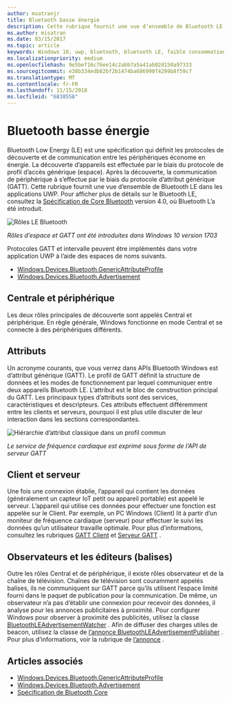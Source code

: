 ```yaml
---
author: msatranjr
title: Bluetooth basse énergie
description: Cette rubrique fournit une vue d’ensemble de Bluetooth LE dans les applications UWP.
ms.author: misatran
ms.date: 03/15/2017
ms.topic: article
keywords: Windows 10, uwp, bluetooth, bluetooth LE, faible consommation d’énergie, gatt, écart, central, périphérique, client, serveur, l’Observateur, éditeur
ms.localizationpriority: medium
ms.openlocfilehash: 9e5bef16c76ee14c2abb7a5a41ab02d150a97333
ms.sourcegitcommit: e38b334edb82bf2b1474ba686990f4299b8f59c7
ms.translationtype: MT
ms.contentlocale: fr-FR
ms.lasthandoff: 11/15/2018
ms.locfileid: "6838558"
---
```

# <a name="bluetooth-low-energy"></a>Bluetooth basse énergie
Bluetooth Low Energy (LE) est une spécification qui définit les protocoles de découverte et de communication entre les périphériques économe en énergie. La découverte d’appareils est effectuée par le biais du protocole de profil d’accès générique (espace). Après la découverte, la communication de périphérique à s’effectue par le biais du protocole d’attribut générique (GATT). Cette rubrique fournit une vue d’ensemble de Bluetooth LE dans les applications UWP. Pour afficher plus de détails sur le Bluetooth LE, consultez la [Spécification de Core Bluetooth](https://www.bluetooth.com/specifications/bluetooth-core-specification) version 4.0, où Bluetooth L’a été introduit. 

![Rôles LE Bluetooth](images/gatt-roles.png)

*Rôles d’espace et GATT ont été introduites dans Windows 10 version 1703*

Protocoles GATT et intervalle peuvent être implémentés dans votre application UWP à l’aide des espaces de noms suivants.
- [Windows.Devices.Bluetooth.GenericAttributeProfile](https://docs.microsoft.com/en-us/uwp/api/windows.devices.bluetooth.genericattributeprofile)
- [Windows.Devices.Bluetooth.Advertisement](https://docs.microsoft.com/en-us/uwp/api/windows.devices.bluetooth.genericattributeprofile)

## <a name="central-and-peripheral"></a>Centrale et périphérique
Les deux rôles principales de découverte sont appelés Central et périphérique. En règle générale, Windows fonctionne en mode Central et se connecte à des périphériques différents. 

## <a name="attributes"></a>Attributs
Un acronyme courants, que vous verrez dans APIs Bluetooth Windows est d’attribut générique (GATT). Le profil de GATT définit la structure de données et les modes de fonctionnement par lequel communiquer entre deux appareils Bluetooth LE. L’attribut est le bloc de construction principal du GATT. Les principaux types d’attributs sont des services, caractéristiques et descripteurs. Ces attributs effectuent différemment entre les clients et serveurs, pourquoi il est plus utile discuter de leur interaction dans les sections correspondantes. 

![Hiérarchie d’attribut classique dans un profil commun](images/gatt-service.png)

*Le service de fréquence cardiaque est exprimé sous forme de l’API de serveur GATT*

## <a name="client-and-server"></a>Client et serveur
Une fois une connexion établie, l’appareil qui contient les données (généralement un capteur IoT petit ou appareil portable) est appelé le serveur. L’appareil qui utilise ces données pour effectuer une fonction est appelée sur le Client. Par exemple, un PC Windows (Client) lit à partir d’un moniteur de fréquence cardiaque (serveur) pour effectuer le suivi les données qu’un utilisateur travaille optimale. Pour plus d’informations, consultez les rubriques [GATT Client](gatt-client.md) et [Serveur GATT](gatt-server.md) .

## <a name="watchers-and-publishers-beacons"></a>Observateurs et les éditeurs (balises)
Outre les rôles Central et de périphérique, il existe rôles observateur et de la chaîne de télévision. Chaînes de télévision sont couramment appelés balises, ils ne communiquent sur GATT parce qu’ils utilisent l’espace limité fourni dans le paquet de publication pour la communication. De même, un observateur n’a pas d’établir une connexion pour recevoir des données, il analyse pour les annonces publicitaires à proximité. Pour configurer Windows pour observer à proximité des publicités, utilisez la classe [BluetoothLEAdvertisementWatcher](https://docs.microsoft.com/en-us/uwp/api/windows.devices.bluetooth.advertisement.bluetoothleadvertisementwatcher) . Afin de diffuser des charges utiles de beacon, utilisez la classe de [l’annonce BluetoothLEAdvertisementPublisher](https://docs.microsoft.com/en-us/uwp/api/windows.devices.bluetooth.advertisement.bluetoothleadvertisementpublisher) . Pour plus d’informations, voir la rubrique de [l’annonce](ble-beacon.md) .

## <a name="see-also"></a>Articles associés
- [Windows.Devices.Bluetooth.GenericAttributeProfile](https://docs.microsoft.com/en-us/uwp/api/windows.devices.bluetooth.genericattributeprofile)
- [Windows.Devices.Bluetooth.Advertisement](https://docs.microsoft.com/en-us/uwp/api/windows.devices.bluetooth.genericattributeprofile)
- [Spécification de Bluetooth Core](https://www.bluetooth.com/specifications/bluetooth-core-specification)